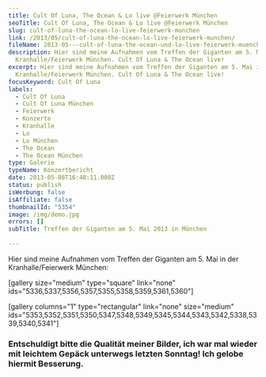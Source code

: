 ```yaml
---
title: Cult Of Luna, The Ocean & Lo live @Feierwerk München
seoTitle: Cult Of Luna, The Ocean & Lo live @Feierwerk München
slug: cult-of-luna-the-ocean-lo-live-feierwerk-munchen
link: /2013/05/cult-of-luna-the-ocean-lo-live-feierwerk-munchen/
fileName: 2013-05---cult-of-luna-the-ocean-und-lo-live-feierwerk-muenchen.md
description: Hier sind meine Aufnahmen vom Treffen der Giganten am 5. Mai in der
  Kranhalle/Feierwerk München. Cult Of Luna & The Ocean live!
excerpt: Hier sind meine Aufnahmen vom Treffen der Giganten am 5. Mai in der
  Kranhalle/Feierwerk München. Cult Of Luna & The Ocean live!
focusKeyword: Cult Of Luna
labels:
  - Cult Of Luna
  - Cult Of Luna München
  - Feierwerk
  - Konzerte
  - Kranhalle
  - Lo
  - Lo München
  - The Ocean
  - The Ocean München
type: Galerie
typeName: Konzertbericht
date: 2013-05-08T16:48:11.000Z
status: publish
isWerbung: false
isAffiliate: false
thumbnailId: "5354"
image: /img/demo.jpg
errors: []
subTitle: Treffen der Giganten am 5. Mai 2013 in München
  
---
```


Hier sind meine Aufnahmen vom Treffen der Giganten am 5. Mai in der
Kranhalle/Feierwerk München:

[gallery size="medium" type="square" link="none"
ids="5336,5337,5356,5357,5355,5358,5359,5361,5360"]

[gallery columns="1" type="rectangular" link="none" size="medium"
ids="5353,5352,5351,5350,5347,5348,5349,5345,5344,5343,5342,5338,5339,5340,5341"]

### Entschuldigt bitte die Qualität meiner Bilder, ich war mal wieder mit leichtem Gepäck unterwegs letzten Sonntag! Ich gelobe hiermit Besserung.

  
